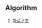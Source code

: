 ## Algorithm

1. [자료구조](https://www.notion.so/dayounglee0513/1-48ea955b69c04afd8a0a11e31246c57d?pvs=4)
